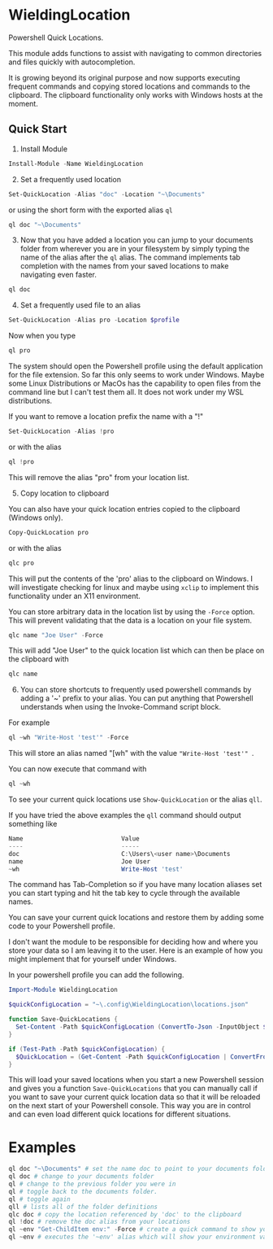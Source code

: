 # WieldingLocation

Powershell Quick Locations.

This module adds functions to assist with navigating to common directories and files quickly with autocompletion. 

It is growing beyond its original purpose and now supports executing frequent commands and copying stored locations and commands to the clipboard.  The clipboard functionality only works with Windows hosts at the moment.

Quick Start
-----------

1. Install Module
```powershell
Install-Module -Name WieldingLocation
```

2. Set a frequently used location

```powershell
Set-QuickLocation -Alias "doc" -Location "~\Documents"
```

or using the short form with the exported alias `ql`

```powershell
ql doc "~\Documents"
```

3. Now that you have added a location you can jump to your documents folder from wherever you are in your filesystem by simply typing the name of the alias after the `ql` alias.  The command implements tab completion with the names from your saved locations to make navigating even faster.

```powershell
ql doc
```

4. Set a frequently used file to an alias 

```powershell
Set-QuickLocation -Alias pro -Location $profile
```

Now when you type
```powershell
ql pro
```

The system should open the Powershell profile using the default application for the file extension.  So far this only seems to work under Windows.  Maybe some Linux Distributions or MacOs has the capability to open files from the command line but I can't test them all.  It does not work under my WSL distributions.


If you want to remove a location prefix the name with a "!"
```powershell
Set-QuickLocation -Alias !pro
```

or with the alias
```powershell
ql !pro
```
This will remove the alias "pro" from your location list.

5. Copy location to clipboard
  
You can also have your quick location entries copied to the clipboard (Windows only).

```powershell
Copy-QuickLocation pro
```

or with the alias 
```powershell
qlc pro
```

This will put the contents of the 'pro' alias to the clipboard on Windows.  I will investigate checking for linux and maybe using `xclip` to implement this functionality under an X11 environment.

You can store arbitrary data in the location list by using the `-Force` option.  This will prevent validating that the data is a location on your file system.

```powershell
qlc name "Joe User" -Force
```

This will add "Joe User" to the quick location list which can then be place on the clipboard with
```powershell
qlc name
```

6. You can store shortcuts to frequently used powershell commands by adding a '~' prefix to your alias.  You can put anything that Powershell understands when using the Invoke-Command script block.

For example

```powershell
ql ~wh "Write-Host 'test'" -Force
```

This will store an alias named "[wh" with the value `"Write-Host 'test'" `.

You can now execute that command with 
```powershell
ql ~wh
```

To see your current quick locations use `Show-QuickLocation` or the alias `qll`.

If you have tried the above examples the `qll` command should output something like

```powershell
Name                           Value
----                           -----
doc                            C:\Users\<user name>\Documents
name                           Joe User
~wh                            Write-Host 'test'
```

The command has Tab-Completion so if you have many location aliases set you can start typing and hit the tab key to cycle through the available names.

You can save your current quick locations and restore them by adding some code to your Powershell profile.

I don't want the module to be responsible for deciding how and where you store your data so I am leaving it to the user.  Here is an example of how you might implement that for yourself under Windows.  

In your powershell profile you can add the following.

```powershell
Import-Module WieldingLocation

$quickConfigLocation = "~\.config\WieldingLocation\locations.json"

function Save-QuickLocations {
  Set-Content -Path $quickConfigLocation (ConvertTo-Json -InputObject $QuickLocation -Depth 10)
}

if (Test-Path -Path $quickConfigLocation) {
  $QuickLocation = (Get-Content -Path $quickConfigLocation | ConvertFrom-Json -AsHashtable)
}

```

This will load your saved locations when you start a new Powershell session and gives you a function `Save-QuickLocations` that you can manually call if you want to save your current quick location data so that it will be reloaded on the next start of your Powershell console.  This way you are in control and can even load different quick locations for different situations. 


Examples
========

```powershell
ql doc "~\Documents" # set the name doc to point to your documents folder (Windows)
ql doc # change to your documents folder
ql # change to the previous folder you were in
ql # toggle back to the documents folder.
ql # toggle again
qll # lists all of the folder definitions
qlc doc # copy the location referenced by 'doc' to the clipboard
ql !doc # remove the doc alias from your locations
ql ~env "Get-ChildItem env:" -Force # create a quick command to show your enviroment variables
ql ~env # executes the '~env' alias which will show your environment variables

